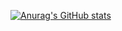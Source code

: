 [![Anurag's GitHub stats](https://github-readme-stats.vercel.app/api?rikito0000=anuraghazra
)](https://github.com/anuraghazra/github-readme-stats)
